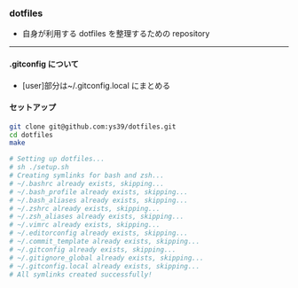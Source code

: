 ### dotfiles

-   自身が利用する dotfiles を整理するための repository

---

#### .gitconfig について

-   [user]部分は~/.gitconfig.local にまとめる

#### セットアップ

```bash
git clone git@github.com:ys39/dotfiles.git
cd dotfiles
make

# Setting up dotfiles...
# sh ./setup.sh
# Creating symlinks for bash and zsh...
# ~/.bashrc already exists, skipping...
# ~/.bash_profile already exists, skipping...
# ~/.bash_aliases already exists, skipping...
# ~/.zshrc already exists, skipping...
# ~/.zsh_aliases already exists, skipping...
# ~/.vimrc already exists, skipping...
# ~/.editorconfig already exists, skipping...
# ~/.commit_template already exists, skipping...
# ~/.gitconfig already exists, skipping...
# ~/.gitignore_global already exists, skipping...
# ~/.gitconfig.local already exists, skipping...
# All symlinks created successfully!
```
